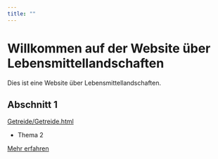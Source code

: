 ```yaml
---
title: ""
---
```


# Willkommen auf der Website über Lebensmittellandschaften

Dies ist eine Website über Lebensmittellandschaften.

## Abschnitt 1
<a href="Getreide/">Getreide/Getreide.html</a>
- Thema 2

[Mehr erfahren](details.md)
